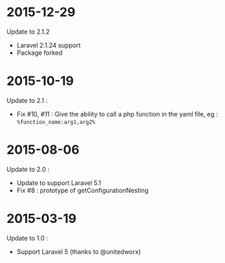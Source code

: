 # 2015-12-29

Update to 2.1.2
- Laravel 2.1.24 support
- Package forked

# 2015-10-19

Update to 2.1 :

- Fix #10, #11 : Give the ability to call a php function in the yaml file,
  eg : `%function_name:arg1,arg2%`

# 2015-08-06

Update to 2.0 :

- Update to support Laravel 5.1
- Fix #8 : prototype of getConfigurationNesting

# 2015-03-19

Update to 1.0 :

- Support Laravel 5 (thanks to @unitedworx)